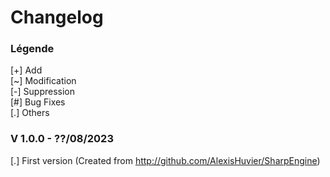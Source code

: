# Changelog

### Légende 
[+] Add<br>
[\~] Modification<br>
[-] Suppression<br>
[#] Bug Fixes<br>
[.] Others

### V 1.0.0 - ??/08/2023
[.] First version (Created from http://github.com/AlexisHuvier/SharpEngine)
